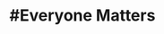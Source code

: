 ---
pid: MP47
title: "#Everyone Matters"
location_transcription: some sort of park
zipcode: '19143'
outside_phl: 
neighborhood: University City
age: '10'
age_range: 6-13
instagram: 
image_file_name: MP_47.jpg
proposal_transcription: |-
  A safe place where everyone is welcomed
  -everyone matters
  -everyone leads
  -everyone is unique
  -your part of our family no matter race, color, or religion
  -diversity
  -no matter how you look like
  -helping the community
  -rainbow shaped building
  -lights
  -welcome sign
  -pictures
  -comfrotable
  -carpets and pillows
  recycle, trash, compost
topic: Inclusivity,Unity,Sustainability
topic_summary: 0, 0, 0
type: Building,Space
keywords_other: welcoming, diversity, community, individuality
credit: 'Marlene Clemente #equity'
image_labels: 
twitter: 
facebook: 
permalink: "/monuments/mp47/"
layout: item-page
---